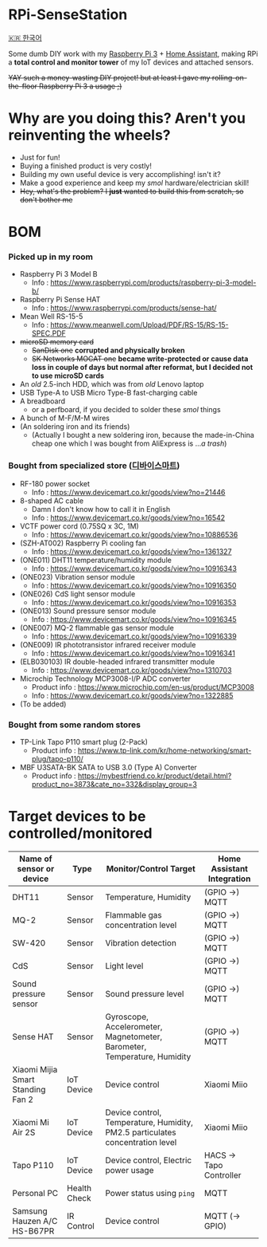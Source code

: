 RPi-SenseStation
================
[🇰🇷 한국어](README.ko.md)

Some dumb DIY work with my [Raspberry Pi 3](https://www.raspberrypi.com/products/raspberry-pi-3-model-b/) + [Home Assistant](https://www.home-assistant.io/), making RPi a **total control and monitor tower** of my IoT devices and attached sensors.

<s>YAY such a money-wasting DIY project! but at least I gave my rolling-on-the-floor Raspberry Pi 3 a usage ;)</s>

Why are you doing this? Aren't you reinventing the wheels?
==========================================================
 - Just for fun!
 - Buying a finished product is very costly!
 - Building my own useful device is very accomplishing! isn't it?
 - Make a good experience and keep my *smol* hardware/electrician skill!
 - <s>Hey, what's the problem? I **just** wanted to build this from scratch, so don't bother me</s>

BOM
===
### Picked up in my room
 - Raspberry Pi 3 Model B
   - Info : https://www.raspberrypi.com/products/raspberry-pi-3-model-b/
 - Raspberry Pi Sense HAT
   - Info : https://www.raspberrypi.com/products/sense-hat/
 - Mean Well RS-15-5
   - Info : https://www.meanwell.com/Upload/PDF/RS-15/RS-15-SPEC.PDF
 - ~~microSD memory card~~
   - ~~SanDisk one~~ **corrupted and physically broken**
   - ~~SK Networks MOCAT one~~ **became write-protected or cause data loss in couple of days but normal after reformat, but I decided not to use microSD cards**
 - An *old* 2.5-inch HDD, which was from *old* Lenovo laptop
 - USB Type-A to USB Micro Type-B fast-charging cable
 - A breadboard
   - or a perfboard, if you decided to solder these *smol* things
 - A bunch of M-F/M-M wires
 - (An soldering iron and its friends)
   - (Actually I bought a new soldering iron, because the made-in-China cheap one which I was bought from AliExpress is ...*a trash*)

### Bought from specialized store ([디바이스마트](https://www.devicemart.co.kr/))
 - RF-180 power socket
   - Info : https://www.devicemart.co.kr/goods/view?no=21446
 - 8-shaped AC cable
   - Damn I don't know how to call it in English
   - Info : https://www.devicemart.co.kr/goods/view?no=16542
 - VCTF power cord (0.75SQ x 3C, 1M)
   - Info : https://www.devicemart.co.kr/goods/view?no=10886536
 - (SZH-AT002) Raspberry Pi cooling fan
   - Info : https://www.devicemart.co.kr/goods/view?no=1361327
 - (ONE011) DHT11 temperature/humidity module
   - Info : https://www.devicemart.co.kr/goods/view?no=10916343
 - (ONE023) Vibration sensor module
   - Info : https://www.devicemart.co.kr/goods/view?no=10916350
 - (ONE026) CdS light sensor module
   - Info : https://www.devicemart.co.kr/goods/view?no=10916353
 - (ONE013) Sound pressure sensor module
   - Info : https://www.devicemart.co.kr/goods/view?no=10916345
 - (ONE007) MQ-2 flammable gas sensor module
   - Info : https://www.devicemart.co.kr/goods/view?no=10916339
 - (ONE009) IR phototransistor infrared receiver module
   - Info : https://www.devicemart.co.kr/goods/view?no=10916341
 - (ELB030103) IR double-headed infrared transmitter module
   - Info : https://www.devicemart.co.kr/goods/view?no=1310703
 - Microchip Technology MCP3008-I/P ADC converter
   - Product info : https://www.microchip.com/en-us/product/MCP3008
   - Info : https://www.devicemart.co.kr/goods/view?no=1322885
 - (To be added)

### Bought from some random stores
 - TP-Link Tapo P110 smart plug (2-Pack)
   - Product info : https://www.tp-link.com/kr/home-networking/smart-plug/tapo-p110/
 - MBF U3SATA-BK SATA to USB 3.0 (Type A) Converter
   - Product info : https://mybestfriend.co.kr/product/detail.html?product_no=3873&cate_no=332&display_group=3

Target devices to be controlled/monitored
=========================================
| Name of sensor or device          | Type         | Monitor/Control Target                                                        | Home Assistant Integration |
| --------------------------------- | ------------ | ----------------------------------------------------------------------------- | -------------------------- |
| DHT11                             | Sensor       | Temperature, Humidity                                                         | (GPIO →) MQTT              |
| MQ-2                              | Sensor       | Flammable gas concentration level                                             | (GPIO →) MQTT              |
| SW-420                            | Sensor       | Vibration detection                                                           | (GPIO →) MQTT              |
| CdS                               | Sensor       | Light level                                                                   | (GPIO →) MQTT              |
| Sound pressure sensor             | Sensor       | Sound pressure level                                                          | (GPIO →) MQTT              |
| Sense HAT                         | Sensor       | Gyroscope, Accelerometer, Magnetometer, Barometer, Temperature, Humidity      | (GPIO →) MQTT              |
| Xiaomi Mijia Smart Standing Fan 2 | IoT Device   | Device control                                                                | Xiaomi Miio                |
| Xiaomi Mi Air 2S                  | IoT Device   | Device control, Temperature, Humidity, PM2.5 particulates concentration level | Xiaomi Miio                |
| Tapo P110                         | IoT Device   | Device control, Electric power usage | HACS → Tapo Controller                 |
| Personal PC                       | Health Check | Power status using `ping`                                                     | MQTT                       |
| Samsung Hauzen A/C HS-B67PR       | IR Control   | Device control                                                                | MQTT (→ GPIO)              |
